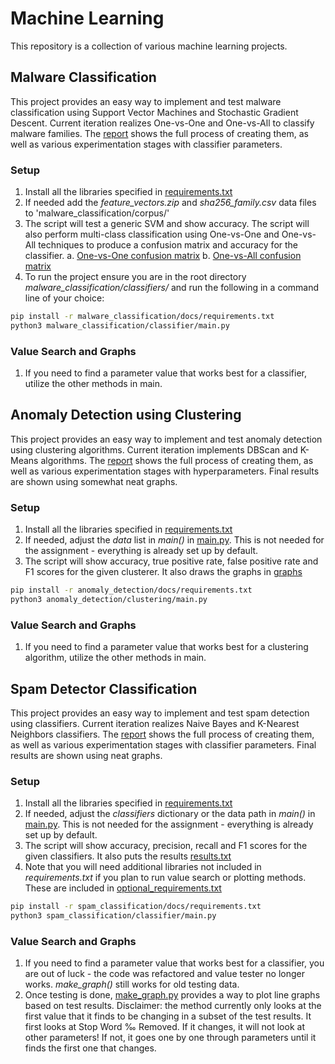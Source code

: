 # Machine Learning
This repository is a collection of various machine learning projects.

## Malware Classification
This project provides an easy way to implement and test malware classification using Support Vector Machines and Stochastic Gradient Descent.
Current iteration realizes One-vs-One and One-vs-All to classify malware families.
The [report](malware_classification/docs/report.pdf) shows the full process of creating them, as well as various experimentation stages with classifier parameters.

### Setup
1. Install all the libraries specified in [requirements.txt](malware_classification/docs/requirements.txt)
2. If needed add the _feature\_vectors.zip_ and _sha256\_family.csv_ data files to 'malware_classification/corpus/'
3. The script will test a generic SVM and show accuracy. The script will also perform multi-class classification using One-vs-One and One-vs-All techniques to produce a confusion matrix and accuracy for the classifier.
    a. [One-vs-One confusion matrix](malware_classification/graphs/confusion_matrix_One-vs-One.png)
    b. [One-vs-All confusion matrix](malware_classification/graphs/confusion_matrix_One-vs-All.png)
4. To run the project ensure you are in the root directory _malware\_classification/classifiers/_ and run the following in a command line of your choice: 

```sh
pip install -r malware_classification/docs/requirements.txt
python3 malware_classification/classifier/main.py
```

### Value Search and Graphs
1. If you need to find a parameter value that works best for a classifier, utilize the other methods in main. 

## Anomaly Detection using Clustering
This project provides an easy way to implement and test anomaly detection using clustering algorithms.
Current iteration implements DBScan and K-Means algorithms.
The [report](anomaly_detection/docs/report.pdf) shows the full process of creating them, as well as various experimentation stages with hyperparameters.
Final results are shown using somewhat neat graphs.

### Setup
1. Install all the libraries specified in [requirements.txt](anomaly_detection/docs/requirements.txt)
2. If needed, adjust the _data_ list in _main()_ in [main.py](anomaly_detection/clustering/main.py). This is not needed for the assignment - everything is already set up by default.
3. The script will show accuracy, true positive rate, false positive rate and F1 scores for the given clusterer. It also draws the graphs in [graphs](anomaly_detection/graphs)

```sh
pip install -r anomaly_detection/docs/requirements.txt
python3 anomaly_detection/clustering/main.py
```

### Value Search and Graphs
1. If you need to find a parameter value that works best for a clustering algorithm, utilize the other methods in main. 

## Spam Detector Classification
This project provides an easy way to implement and test spam detection using classifiers.
Current iteration realizes Naive Bayes and K-Nearest Neighbors classifiers.
The [report](spam_classification/docs/report.pdf) shows the full process of creating them, as well as various experimentation stages with classifier parameters.
Final results are shown using neat graphs.

### Setup
1. Install all the libraries specified in [requirements.txt](spam_classification/docs/requirements.txt)
2. If needed, adjust the _classifiers_ dictionary or the data path in _main()_ in [main.py](spam_classification/classifier/main.py). This is not needed for the assignment - everything is already set up by default.
3. The script will show accuracy, precision, recall and F1 scores for the given classifiers. It also puts the results [results.txt](spam_classification/docs/results.txt)
4. Note that you will need additional libraries not included in _requirements.txt_ if you plan to run value search or plotting methods. These are included in [optional_requirements.txt](classifier/optional_requirements.txt)

```sh
pip install -r spam_classification/docs/requirements.txt
python3 spam_classification/classifier/main.py
```

### Value Search and Graphs
1. If you need to find a parameter value that works best for a classifier, you are out of luck - the code was refactored and value tester no longer works. _make_graph()_ still works for old testing data.
2. Once testing is done, [make_graph.py](spam_classification/classifier/make_graph.py) provides a way to plot line graphs based on test results. Disclaimer: the method currently only looks at the first value that it finds to be changing in a subset of the test results. It first looks at Stop Word ‰ Removed. If it changes, it will not look at other parameters! If not, it goes one by one through parameters until it finds the first one that changes.  
